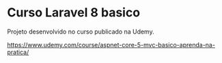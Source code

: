 # Curso Laravel 8 basico

Projeto desenvolvido no curso publicado na Udemy.

https://www.udemy.com/course/aspnet-core-5-mvc-basico-aprenda-na-pratica/

